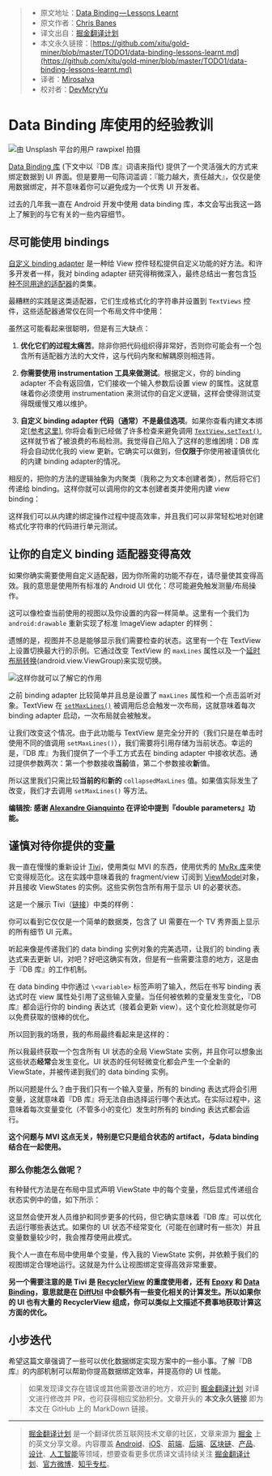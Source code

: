 > * 原文地址：[Data Binding — Lessons Learnt](https://medium.com/androiddevelopers/data-binding-lessons-learnt-4fd16576b719)
> * 原文作者：[Chris Banes](https://medium.com/@chrisbanes)
> * 译文出自：[掘金翻译计划](https://github.com/xitu/gold-miner)
> * 本文永久链接：[https://github.com/xitu/gold-miner/blob/master/TODO1/data-binding-lessons-learnt.md](https://github.com/xitu/gold-miner/blob/master/TODO1/data-binding-lessons-learnt.md)
> * 译者：[Mirosalva](https://github.com/Mirosalva)
> * 校对者：[DevMcryYu](https://github.com/DevMcryYu)

# Data Binding 库使用的经验教训

![由 [Unsplash](https://unsplash.com/?utm_source=unsplash&utm_medium=referral&utm_content=creditCopyText) 平台的用户 [rawpixel](https://unsplash.com/photos/uQkwbaP0UrI?utm_source=unsplash&utm_medium=referral&utm_content=creditCopyText) 拍摄](https://cdn-images-1.medium.com/max/13000/1*eAr7ibH_sGkMk51fm7dZIg.jpeg)

[Data Binding 库](https://developer.android.com/topic/libraries/data-binding/) (下文中以『DB 库』词语来指代) 提供了一个灵活强大的方式来绑定数据到 UI 界面。但是要用一句陈词滥调：『能力越大，责任越大』，仅仅是使用数据绑定，并不意味着你可以避免成为一个优秀 UI 开发者。

过去的几年我一直在 Android 开发中使用 data binding 库，本文会写出我这一路上了解到的与它有关的一些内容细节。

## 尽可能使用 bindings 

[自定义 binding adapter](https://developer.android.com/topic/libraries/data-binding/binding-adapters#custom-logic) 是一种给 View 控件轻松提供自定义功能的好方法。和许多开发者一样，我对 binding adapter 研究得稍微深入，最终总结出一套包含[15 种不同用途的适配器](https://github.com/chrisbanes/tivi/blob/5f785284b618002622781b44806fa469fc2b982e/app/src/main/java/app/tivi/ui/databinding/TiviBindingAdapters.kt)的类集。

最糟糕的实践是这类适配器，它们生成格式化的字符串并设置到 `TextViews` 控件，这些适配器通常仅在同一个布局文件中使用：

虽然这可能看起来很聪明，但是有三大缺点：

1. **优化它们的过程太痛苦**。除非你把代码组织得非常好，否则你可能会有一个包含所有适配器方法的大文件，这与代码内聚和解耦原则相违背。

2. **你需要使用 instrumentation 工具来做测试**。根据定义，你的 binding adapter 不会有返回值，它们接收一个输入参数后设置 view 的属性。这就意味着你必须使用 instrumentation 来测试你的自定义逻辑，这样会使得测试变得既缓慢又难以维护。

3. **自定义 binding adapter 代码（通常）不是最佳选项**。如果你查看内建文本绑定[[参考这里](https://android.googlesource.com/platform/frameworks/data-binding/+/master/extensions/baseAdapters/src/main/java/android/databinding/adapters/TextViewBindingAdapter.java#63)], 你将会看到已经做了许多检查来避免调用 [`TextView.setText()`](https://developer.android.com/reference/android/widget/TextView.html#setText(java.lang.CharSequence)), 这样就节省了被浪费的布局检测。我觉得自己陷入了这样的思维困境：DB 库将会自动优化我的 view 更新。它确实可以做到，但**仅限于**你使用被谨慎优化的内建 binding adapter的情况。

相反的，把你的方法的逻辑抽象为内聚类（我称之为文本创建者类），然后将它们传递给 binding。这样你就可以调用你的文本创建者类并使用内建 view binding：

这样我们可以从内建的绑定操作过程中提高效率，并且我们可以非常轻松地对创建格式化字符串的代码进行单元测试。

## 让你的自定义 binding 适配器变得高效

如果你确实需要使用自定义适配器，因为你所需的功能不存在，请尽量使其变得高效。我的意思是使用所有标准的 Android UI 优化：尽可能避免触发测量/布局操作。

这可以像检查当前使用的视图以及你设置的内容一样简单。这里有一个我们为 `android:drawable` 重新实现了标准 ImageView adapter 的样例：

遗憾的是，视图并不总是能够显示我们需要检查的状态。这里有一个在 TextView 上设置切换最大行的示例。它通过改变 TextView 的 `maxLines` 属性以及一个[延时布局转换](https://developer.android.com/reference/androidx/transition/TransitionManager.html#beginDelayedTransition)(android.view.ViewGroup)来实现切换。

![这样你就可以了解它的作用](https://cdn-images-1.medium.com/max/2000/1*1EFkuX5VCoVr3tZ7OhUdYg.gif)

之前 binding adapter 比较简单并且总是设置了 `maxLines` 属性和一个点击监听对象。TextView 在 [`setMaxLines()`](https://developer.android.com/reference/android/widget/TextView.html#setMaxLines(int)) 被调用后总会触发一次布局，这就意味着每次 binding adapter 启动，一次布局就会被触发。

让我们改变这个情况。由于此功能与 TextView 是完全分开的（我们只是在单击时使用不同的值调用 `setMaxLines()`），我们需要将引用存储为当前状态。幸运的是，『DB 库』为我们提供了一个手工方式去在 binding adapter 中接收状态。通过提供参数两次：第一个参数接收**当前**值，第二个参数接收**新**值。

所以这里我们只需比较**当前的**和**新的** `collapsedMaxLines` 值。如果值实际发生了改变，我们才去调用 `setMaxLines()` 等方法。

**编辑按: 感谢 [Alexandre Gianquinto](undefined) 在评论中提到『double parameters』功能。**

## 谨慎对待你提供的变量

我一直在慢慢的重新设计 [Tivi](https://tivi.app)，使用类似 MVI 的东西，使用优秀的 [MvRx 库](https://github.com/airbnb/MvRx)来使它变得规范化。这在实践中意味着我的 fragment/view 订阅到 [ViewModel](https://developer.android.com/reference/androidx/lifecycle/ViewModel)对象，并且接收 ViewStates 的实例。这些实例包含所有用于显示 UI 的必要状态。

这是一个展示 Tivi（[链接](https://github.com/chrisbanes/tivi/blob/master/app/src/main/java/app/tivi/showdetails/details/ShowDetailsViewState.kt)）中类的样例：

你可以看到它仅仅是一个简单的数据类，包含了 UI 需要在一个 TV 秀界面上显示的所有细节 UI 元素。

听起来像是传递我们的 data binding 实例对象的完美选项，让我们的 binding 表达式来去更新 UI，对吧？好吧这确实有效，但是有一些需要注意的地方，这是由于『DB 库』的工作机制。

在 data binding 中你通过 `\<variable>` 标签声明了输入，然后在书写 binding 表达式时在 view 属性处引用了这些输入变量。当任何被依赖的变量发生变化，『DB 库』都会运行你的 binding 表达式（接着会更新 view）。这个变化检测就是你可以免费获取的很棒的优化。

所以回到我的场景，我的布局最终看起来是这样的：

所以我最终获取一个包含所有 UI 状态的全局 ViewState 实例，并且你可以想象出这些状态**经常**会发生变化。UI 状态的任何轻微变化都会产生一个全新的 ViewState，并被传递到我们的 data binding 实例。

所以问题是什么？由于我们只有一个输入变量，所有的 binding 表达式将会引用变量，这就意味着『DB 库』将无法自由选择运行哪个表达式。在实际过程中，这意味着每次变量变化（不管多小的变化）发生时所有的 binding 表达式都会运行。

**这个问题与 MVI 这点无关，特别是它只是组合状态的 artifact，与data binding 结合在一起使用。**

### 那么你能怎么做呢？

有种替代方法是在布局中显式声明 ViewState 中的每个变量，然后显式传递组合状态实例中的值，如下所示：

这显然会使开发人员维护和同步更多的代码，但它确实意味着『DB 库』可以优化去运行哪些表达式。如果你的 UI 状态不经常变化（可能在创建时有一些次）并且变量数量较少时，我会推荐使用此模式。

我个人一直在布局中使用单个变量，传入我的 ViewState 实例，并依赖于我们的视图绑定合理地运行。这就是为什么让视图绑定变得高效非常重要。

**另一个需要注意的是 Tivi 是 [RecyclerView](https://developer.android.com/guide/topics/ui/layout/recyclerview) 的重度使用者，还有 [Epoxy](https://github.com/airbnb/epoxy) 和 [Data Binding](https://github.com/airbnb/epoxy/wiki/Data-Binding-Support)，意思就是在 [DiffUtil](https://developer.android.com/reference/androidx/recyclerview/widget/DiffUtil) 中会额外有一些变化相关的计算发生。所以如果你的 UI 也有大量的 RecyclerView 组成，你可以类似上文描述不费事地获取计算这方面的优化。**

## 小步迭代

希望这篇文章强调了一些可以优化数据绑定实现方案中的一些小事。了解『DB 库』的内部机制可以帮助你提高数据绑定效率，并提高你的 UI 性能。

> 如果发现译文存在错误或其他需要改进的地方，欢迎到 [掘金翻译计划](https://github.com/xitu/gold-miner) 对译文进行修改并 PR，也可获得相应奖励积分。文章开头的 **本文永久链接** 即为本文在 GitHub 上的 MarkDown 链接。

---

> [掘金翻译计划](https://github.com/xitu/gold-miner) 是一个翻译优质互联网技术文章的社区，文章来源为 [掘金](https://juejin.im) 上的英文分享文章。内容覆盖 [Android](https://github.com/xitu/gold-miner#android)、[iOS](https://github.com/xitu/gold-miner#ios)、[前端](https://github.com/xitu/gold-miner#前端)、[后端](https://github.com/xitu/gold-miner#后端)、[区块链](https://github.com/xitu/gold-miner#区块链)、[产品](https://github.com/xitu/gold-miner#产品)、[设计](https://github.com/xitu/gold-miner#设计)、[人工智能](https://github.com/xitu/gold-miner#人工智能)等领域，想要查看更多优质译文请持续关注 [掘金翻译计划](https://github.com/xitu/gold-miner)、[官方微博](http://weibo.com/juejinfanyi)、[知乎专栏](https://zhuanlan.zhihu.com/juejinfanyi)。
